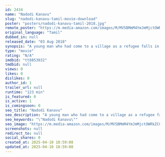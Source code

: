 ```yaml
---
id: 2434
name: "Nadodi Kanavu"
slug: "nadodi-kanavu-tamil-movie-download"
poster: "posters/nadodi-kanavu-tamil-2018.jpg"
remote_poster: "https://m.media-amazon.com/images/M/MV5BMmM4YmJmMjctOWRkZC00YTk4LTg4NGYtZmUzYmE3NTVlOWQxXkEyXkFqcGdeQXVyNzg3MjcwMTI@._V1_SX300.jpg"
original_language: "Tamil"
dubbed_in: null
released_date: "03 Aug 2018"
synopsis: "A young man who had come to a village as a refugee falls in love with the daughter of the headman, whom the locals consider as God. Whether he gets his girl or not is the rest of the movie."
type: "movie"
rating: "N/A"
imdbid: "tt8853032"
tmdbid: null
views: 0
likes: 0
dislikes: 0
author_id: 1
trailer_url: null
runtime: "123 min"
is_featured: 0
is_active: 1
is_comingsoon: 0
seo_title: "Nadodi Kanavu"
seo_description: "A young man who had come to a village as a refugee falls in love with the daughter of the headman, whom the locals consider as God. Whether he gets his girl or not is the rest of the movie."
seo_keywords: "\"Nadodi Kanavu\""
seo_image: "https://m.media-amazon.com/images/M/MV5BMmM4YmJmMjctOWRkZC00YTk4LTg4NGYtZmUzYmE3NTVlOWQxXkEyXkFqcGdeQXVyNzg3MjcwMTI@._V1_SX300.jpg"
screenshots: null
redirect_to: null
social_shares: 0
created_at: 2025-04-10 18:59:08
updated_at: 2025-04-10 18:59:08
---
```


